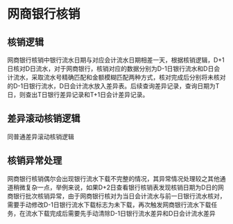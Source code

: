 # 网商银行核销
## 核销逻辑
网商银行核销中银行流水日期与对应会计流水日期相差一天，根据核销逻辑，D+1日核对D日流水，对于网商银行，核销对应的数据分别为D-1日银行流水和D日会计流水，采取流水号精确匹配和金额模糊匹配两种方式，核对完成后分别将未核对的D-1日银行流水，D日会计流水放入差异表。后续查询差异记录，查询日期为T日，则查出T日银行差异记录和T+1日会计差异记录。
## 差异滚动核销逻辑
同普通差异滚动核销逻辑
## 核销异常处理
网商银行核销偶尔会出现银行流水下载不完整的情况，其异常情况处理较之其他通道稍微复杂一点，举例来说，如果D+2日查看银行核销表发现核销日期为D日的网商银行批次核销异常，由于网商银行核对为当日会计流水与前一日银行流水核对，需要手动修改D-1日银行流水下载标志为未下载，再次触发网商银行流水下载任务，在流水下载完成后需要先手动清除D-1日银行流水差异和D日会计流水差异
